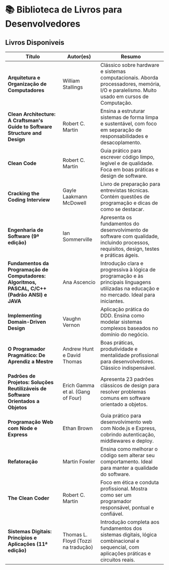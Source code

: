 # 📚 Biblioteca de Livros para Desenvolvedores

## Livros Disponiveis

| **Título**                                                                                     | **Autor(es)**                       | **Resumo**                                                                                                                                    |
| ---------------------------------------------------------------------------------------------- | ----------------------------------- | --------------------------------------------------------------------------------------------------------------------------------------------- |
| **Arquitetura e Organização de Computadores**                                                  | William Stallings                   | Clássico sobre hardware e sistemas computacionais. Aborda processadores, memória, I/O e paralelismo. Muito usado em cursos de Computação.     |
| **Clean Architecture: A Craftsman's Guide to Software Structure and Design**                   | Robert C. Martin                    | Ensina a estruturar sistemas de forma limpa e sustentável, com foco em separação de responsabilidades e desacoplamento.                       |
| **Clean Code**                                                                                 | Robert C. Martin                    | Guia prático para escrever código limpo, legível e de qualidade. Foca em boas práticas e design de software.                                  |
| **Cracking the Coding Interview**                                                              | Gayle Laakmann McDowell             | Livro de preparação para entrevistas técnicas. Contém questões de programação e dicas de como se destacar.                                    |
| **Engenharia de Software (9ª edição)**                                                         | Ian Sommerville                     | Apresenta os fundamentos do desenvolvimento de software com qualidade, incluindo processos, requisitos, design, testes e práticas ágeis.      |
| **Fundamentos da Programação de Computadores: Algoritmos, PASCAL, C/C++ (Padrão ANSI) e JAVA** | Ana Ascencio                        | Introdução clara e progressiva à lógica de programação e às principais linguagens utilizadas na educação e no mercado. Ideal para iniciantes. |
| **Implementing Domain-Driven Design**                                                          | Vaughn Vernon                       | Aplicação prática do DDD. Ensina como modelar sistemas complexos baseados no domínio do negócio.                                              |
| **O Programador Pragmático: De Aprendiz a Mestre**                                             | Andrew Hunt e David Thomas          | Boas práticas, produtividade e mentalidade profissional para desenvolvedores. Clássico indispensável.                                         |
| **Padrões de Projetos: Soluções Reutilizáveis de Software Orientados a Objetos**               | Erich Gamma et al. (Gang of Four)   | Apresenta 23 padrões clássicos de design para resolver problemas comuns em software orientado a objetos.                                      |
| **Programação Web com Node e Express**                                                         | Ethan Brown                         | Guia prático para desenvolvimento web com Node.js e Express, cobrindo autenticação, middlewares e deploy.                                     |
| **Refatoração**                                                                                | Martin Fowler                       | Ensina como melhorar o código sem alterar seu comportamento. Ideal para manter a qualidade do software.                                       |
| **The Clean Coder**                                                                            | Robert C. Martin                    | Foco em ética e conduta profissional. Mostra como ser um programador responsável, pontual e confiável.                                        |
| **Sistemas Digitais: Princípios e Aplicações (11ª edição)**                                    | Thomas L. Floyd (Tozzi na tradução) | Introdução completa aos fundamentos dos sistemas digitais, lógica combinacional e sequencial, com aplicações práticas e circuitos reais.      |
